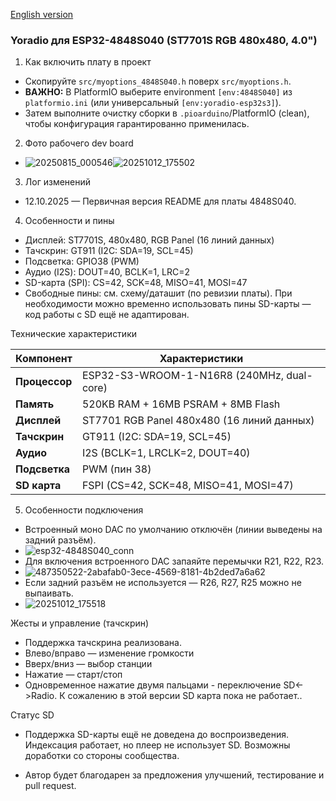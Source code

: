 [English version](README_4848S040_english.md)

### Yoradio для ESP32-4848S040 (ST7701S RGB 480x480, 4.0")

1) Как включить плату в проект

- Скопируйте `src/myoptions_4848S040.h` поверх `src/myoptions.h`.
- **ВАЖНО:** В PlatformIO выберите environment `[env:4848S040]` из `platformio.ini` (или универсальный `[env:yoradio-esp32s3]`).
- Затем выполните очистку сборки в `.pioarduino`/PlatformIO (clean), чтобы конфигурация гарантированно применилась.

2) Фото рабочего dev board

- ![20250815_000546](https://github.com/user-attachments/assets/acb966ff-f32c-4d74-968a-618a090062a4)![20251012_175502](https://github.com/user-attachments/assets/fa5d9a84-035f-4691-b40a-9d20b6746dda)



3) Лог изменений

- 12.10.2025 — Первичная версия README для платы 4848S040.

4) Особенности и пины

- Дисплей: ST7701S, 480x480, RGB Panel (16 линий данных)
- Тачскрин: GT911 (I2C: SDA=19, SCL=45)
- Подсветка: GPIO38 (PWM)
- Аудио (I2S): DOUT=40, BCLK=1, LRC=2
- SD-карта (SPI): CS=42, SCK=48, MISO=41, MOSI=47
- Свободные пины: см. схему/даташит (по ревизии платы). При необходимости можно временно использовать пины SD-карты — код работы с SD ещё не адаптирован.

Технические характеристики

| Компонент | Характеристики |
|-----------|----------------|
| **Процессор** | ESP32-S3-WROOM-1-N16R8 (240MHz, dual-core) |
| **Память** | 520KB RAM + 16MB PSRAM + 8MB Flash |
| **Дисплей** | ST7701 RGB Panel 480x480 (16 линий данных) |
| **Тачскрин** | GT911 (I2C: SDA=19, SCL=45) |
| **Аудио** | I2S (BCLK=1, LRCLK=2, DOUT=40) |
| **Подсветка** | PWM (пин 38) |
| **SD карта** | FSPI (CS=42, SCK=48, MISO=41, MOSI=47) |

5) Особенности подключения

- Встроенный моно DAC по умолчанию отключён (линии выведены на задний разъём).
- ![esp32-4848S040_conn](https://github.com/user-attachments/assets/a40160ec-31af-463c-88bb-d60b51b0e37b)
- Для включения встроенного DAC запаяйте перемычки R21, R22, R23.
- ![487350522-2abafab0-3ece-4569-8181-4b2ded7a6a62](https://github.com/user-attachments/assets/d2fbc24c-9036-4c09-ace8-5323dc4e30fb)
- Если задний разъём не используется — R26, R27, R25 можно не выпаивать.
- ![20251012_175518](https://github.com/user-attachments/assets/34dd64a3-305e-4486-a07c-fedf7416baa0)




Жесты и управление (тачскрин)

- Поддержка тачскрина реализована.
- Влево/вправо — изменение громкости
- Вверх/вниз — выбор станции
- Нажатие — старт/стоп
- Одновременное нажатие двумя пальцами - переключение SD<->Radio. К сожалению в этой версии SD карта пока не работает..

Статус SD

- Поддержка SD-карты ещё не доведена до воспроизведения. Индексация работает, но плеер не использует SD. Возможны доработки со стороны сообщества.

- Автор будет благодарен за предложения улучшений, тестирование и pull request.
